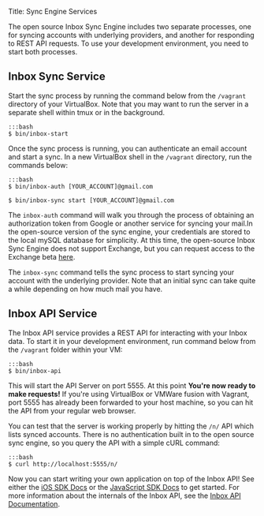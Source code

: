 Title: Sync Engine Services

The open source Inbox Sync Engine includes two separate processes, one for syncing accounts with underlying providers, and another for responding to REST API requests. To use your development environment, you need to start both processes.

Inbox Sync Service
-----

Start the sync process by running the command below from the `/vagrant` directory of your VirtualBox. Note that you may want to run the server in a separate shell within tmux or in the background.

```
:::bash
$ bin/inbox-start
```

Once the sync process is running, you can authenticate an email account and start a sync. In a new VirtualBox shell in the `/vagrant` directory, run the commands below:

```
:::bash
$ bin/inbox-auth [YOUR_ACCOUNT]@gmail.com

$ bin/inbox-sync start [YOUR_ACCOUNT]@gmail.com
```

The `inbox-auth` command will walk you through the process of obtaining an authorization token from Google or another service for syncing your mail.In the open-source version of the sync engine, your credentials are stored to the local mySQL database for simplicity. At this time, the open-source Inbox Sync Engine does not support Exchange, but you can request access to the Exchange beta <a href="/docs">here</a>.

The `inbox-sync` command tells the sync process to start syncing your account with the underlying provider. Note that an initial sync can take quite a while depending on how much mail you have.

Inbox API Service
-----

The Inbox API service provides a REST API for interacting with your Inbox data. To start it in your development environment, run command below from the `/vagrant` folder within your VM:

```
:::bash
$ bin/inbox-api
```

This will start the API Server on port 5555. At this point **You're now ready to make requests!** If you're using VirtualBox or VMWare fusion with Vagrant, port 5555 has already been forwarded to your host machine, so you can hit the API from your regular web browser.

You can test that the server is working properly by hitting the `/n/` API which lists synced accounts. There is no authentication built in to the open source sync engine, so you query the API with a simple cURL command:

```
:::bash
$ curl http://localhost:5555/n/
```

Now you can start writing your own application on top of the Inbox API! See either the <a href="/docs/ios">iOS SDK Docs</a> or the <a href="docs/javascript">JavaScript SDK Docs</a> to get started. For more information about the internals of the Inbox API, see the <a href="/docs/api">Inbox API Documentation</a>.

